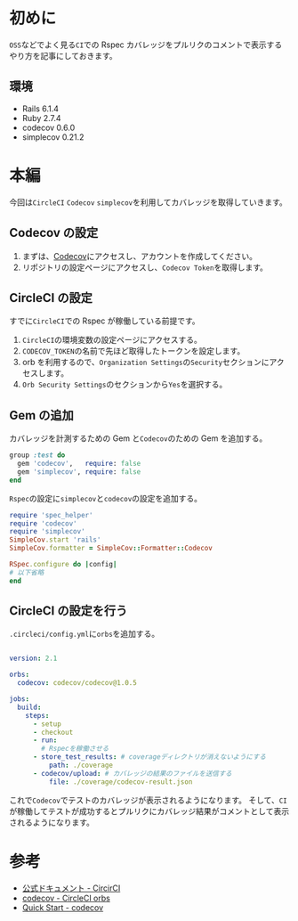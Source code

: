 <!--
title: 【Rails】Rspecのカバレッジをプルリクのコメントで表示する
tags: Rails,Ruby,CircleCI,Codecov,simplecov
-->

# 初めに

`OSS`などでよく見る`CI`での Rspec カバレッジをプルリクのコメントで表示するやり方を記事にしておきます。

## 環境

- Rails 6.1.4
- Ruby 2.7.4
- codecov 0.6.0
- simplecov 0.21.2

# 本編

今回は`CircleCI` `Codecov` `simplecov`を利用してカバレッジを取得していきます。

## Codecov の設定

1. まずは、[Codecov](https://about.codecov.io/sign-up/)にアクセスし、アカウントを作成してください。
2. リポジトリの設定ページにアクセスし、`Codecov Token`を取得します。

## CircleCI の設定

すでに`CircleCI`での Rspec が稼働している前提です。

1. `CircleCI`の環境変数の設定ページにアクセスする。
2. `CODECOV_TOKEN`の名前で先ほど取得したトークンを設定します。
3. orb を利用するので、`Organization Settings`の`Security`セクションにアクセスします。
4. `Orb Security Settings`のセクションから`Yes`を選択する。

## Gem の追加

カバレッジを計測するための Gem と`Codecov`のための Gem を追加する。

```ruby
group :test do
  gem 'codecov',   require: false
  gem 'simplecov', require: false
end
```

`Rspec`の設定に`simplecov`と`codecov`の設定を追加する。

```ruby:spec/rails_helper.rb
require 'spec_helper'
require 'codecov'
require 'simplecov'
SimpleCov.start 'rails'
SimpleCov.formatter = SimpleCov::Formatter::Codecov

RSpec.configure do |config|
# 以下省略
end
```

## CircleCI の設定を行う

`.circleci/config.yml`に`orbs`を追加する。

```yaml:.circleci/config.yml

version: 2.1

orbs:
  codecov: codecov/codecov@1.0.5

jobs:
  build:
    steps:
      - setup
      - checkout
      - run:
        # Rspecを稼働させる
      - store_test_results: # coverageディレクトリが消えないようにする
          path: ./coverage
      - codecov/upload: # カバレッジの結果のファイルを送信する
          file: ./coverage/codecov-result.json

```

これで`Codecov`でテストのカバレッジが表示されるようになります。
そして、`CI`が稼働してテストが成功するとプルリクにカバレッジ結果がコメントとして表示されるようになります。

# 参考

- [公式ドキュメント - CircirCI](https://circleci.com/docs/ja/2.0/code-coverage/)
- [codecov - CircleCI orbs](https://circleci.com/developer/ja/orbs/orb/codecov/codecov)
- [Quick Start - codecov](https://docs.codecov.com/docs/quick-start)
